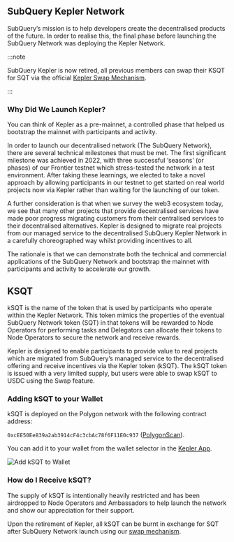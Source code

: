 ## SubQuery Kepler Network

SubQuery’s mission is to help developers create the decentralised products of the future. In order to realise this, the final phase before launching the SubQuery Network was deploying the Kepler Network.

:::note

SubQuery Kepler is now retired, all previous members can swap their KSQT for SQT via the official [Kepler Swap Mechanism](../token/swap.md).

:::

### Why Did We Launch Kepler?

You can think of Kepler as a pre-mainnet, a controlled phase that helped us bootstrap the mainnet with participants and activity.

In order to launch our decentralised network (The SubQuery Network), there are several technical milestones that must be met. The first significant milestone was achieved in 2022, with three successful ‘seasons’ (or phases) of our Frontier testnet which stress-tested the network in a test environment. After taking these learnings, we elected to take a novel approach by allowing participants in our testnet to get started on real world projects now via Kepler rather than waiting for the launching of our token.

A further consideration is that when we survey the web3 ecosystem today, we see that many other projects that provide decentralised services have made poor progress migrating customers from their centralised services to their decentralised alternatives. Kepler is designed to migrate real projects from our managed service to the decentralised SubQuery Kepler Network in a carefully choreographed way whilst providing incentives to all.

The rationale is that we can demonstrate both the technical and commercial applications of the SubQuery Network and bootstrap the mainnet with participants and activity to accelerate our growth.

## KSQT

kSQT is the name of the token that is used by participants who operate within the Kepler Network. This token mimics the properties of the eventual SubQuery Network token (SQT) in that tokens will be rewarded to Node Operators for performing tasks and Delegators can allocate their tokens to Node Operators to secure the network and receive rewards.

Kepler is designed to enable participants to provide value to real projects which are migrated from SubQuery’s managed service to the decentralised offering and receive incentives via the Kepler token (kSQT). The kSQT token is issued with a very limited supply, but users were able to swap kSQT to USDC using the Swap feature.

### Adding kSQT to your Wallet

kSQT is deployed on the Polygon network with the following contract address:

`0xcEE50Ee839a2ab3914cF4c3cbAc78f6F11E0c937` ([PolygonScan](https://polygonscan.com/address/0xcEE50Ee839a2ab3914cF4c3cbAc78f6F11E0c937)).

You can add it to your wallet from the wallet selector in the [Kepler App](https://kepler.subquery.network/explorer).

![Add kSQT to Wallet](/assets/img/network/kSQT_add_wallet.png)

### How do I Receive kSQT?

The supply of kSQT is intentionally heavily restricted and has been airdropped to Node Operators and Ambassadors to help launch the network and show our appreciation for their support.

Upon the retirement of Kepler, all kSQT can be burnt in exchange for SQT after SubQuery Network launch using our [swap mechanism](../token/swap.md).
